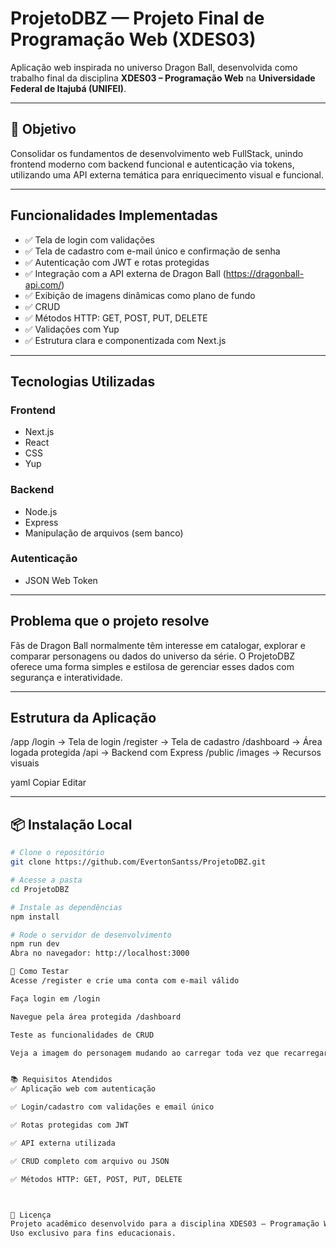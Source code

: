 #  ProjetoDBZ — Projeto Final de Programação Web (XDES03)

Aplicação web inspirada no universo Dragon Ball, desenvolvida como trabalho final da disciplina **XDES03 – Programação Web** na **Universidade Federal de Itajubá (UNIFEI)**.

---

## 📌 Objetivo

Consolidar os fundamentos de desenvolvimento web FullStack, unindo frontend moderno com backend funcional e autenticação via tokens, utilizando uma API externa temática para enriquecimento visual e funcional.

---

##  Funcionalidades Implementadas

- ✅ Tela de login com validações
- ✅ Tela de cadastro com e-mail único e confirmação de senha
- ✅ Autenticação com JWT e rotas protegidas
- ✅ Integração com a API externa de Dragon Ball (https://dragonball-api.com/)
- ✅ Exibição de imagens dinâmicas como plano de fundo
- ✅ CRUD 
- ✅ Métodos HTTP: GET, POST, PUT, DELETE
- ✅ Validações com Yup
- ✅ Estrutura clara e componentizada com Next.js 

---

##  Tecnologias Utilizadas

### Frontend
- Next.js
- React
- CSS
- Yup

### Backend
- Node.js
- Express
- Manipulação de arquivos (sem banco)

### Autenticação
- JSON Web Token

---

##  Problema que o projeto resolve

Fãs de Dragon Ball normalmente têm interesse em catalogar, explorar e comparar personagens ou dados do universo da série. O ProjetoDBZ oferece uma forma simples e estilosa de gerenciar esses dados com segurança e interatividade.

---

##  Estrutura da Aplicação

/app
/login → Tela de login
/register → Tela de cadastro
/dashboard → Área logada protegida
/api → Backend com Express
/public
/images → Recursos visuais

yaml
Copiar
Editar

---

## 📦 Instalação Local

```bash
# Clone o repositório
git clone https://github.com/EvertonSantss/ProjetoDBZ.git

# Acesse a pasta
cd ProjetoDBZ

# Instale as dependências
npm install

# Rode o servidor de desenvolvimento
npm run dev
Abra no navegador: http://localhost:3000

🧪 Como Testar
Acesse /register e crie uma conta com e-mail válido

Faça login em /login

Navegue pela área protegida /dashboard

Teste as funcionalidades de CRUD

Veja a imagem do personagem mudando ao carregar toda vez que recarregar a pagina login


📚 Requisitos Atendidos
✅ Aplicação web com autenticação

✅ Login/cadastro com validações e email único

✅ Rotas protegidas com JWT

✅ API externa utilizada

✅ CRUD completo com arquivo ou JSON

✅ Métodos HTTP: GET, POST, PUT, DELETE



📝 Licença
Projeto acadêmico desenvolvido para a disciplina XDES03 – Programação Web (UNIFEI).
Uso exclusivo para fins educacionais.
